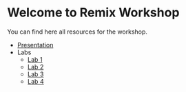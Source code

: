 # Welcome to Remix Workshop

You can find here all resources for the workshop.

- [Presentation](https://pavestru.github.io/remix-workshop)
- Labs
  - [Lab 1](labs/lab_1.md)
  - [Lab 2](labs/lab_2.md)
  - [Lab 3](labs/lab_3.md)
  - [Lab 4](labs/lab_4.md)
